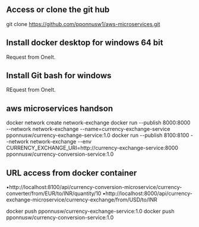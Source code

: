 Access or clone the git hub 
-------------------------------
git clone https://github.com/pponnusw1/aws-microservices.git


Install docker desktop for windows 64 bit
--------------------------------------------
Request from OneIt.

Install Git bash for windows
--------------------------------
REquest from OneIt.


aws microservices handson
-------------------------------

docker network create network-exchange
docker run --publish 8000:8000 --network network-exchange --name=currency-exchange-service pponnusw/currency-exchange-service:1.0
docker run --publish 8100:8100 --network network-exchange --env CURRENCY_EXCHANGE_URI=http://currency-exchange-service:8000 pponnusw/currency-conversion-service:1.0



URL access from docker container
------------------------------------
•http://localhost:8100/api/currency-conversion-microservice/currency-converter/from/EUR/to/INR/quantity/10
•http://localhost:8000/api/currency-exchange-microservice/currency-exchange/from/USD/to/INR


docker push pponnusw/currency-exchange-service:1.0
docker push pponnusw/currency-conversion-service:1.0


